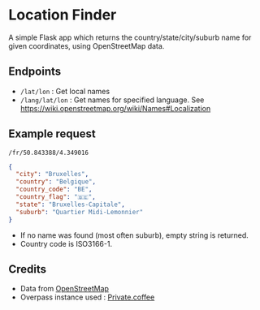 # Location Finder

A simple Flask app which returns the country/state/city/suburb name for given coordinates, using OpenStreetMap data.

## Endpoints
- `/lat/lon` : Get local names
- `/lang/lat/lon` : Get names for specified language. See https://wiki.openstreetmap.org/wiki/Names#Localization

## Example request

`/fr/50.843388/4.349016`
```json
{
  "city": "Bruxelles",
  "country": "Belgique",
  "country_code": "BE",
  "country_flag": "🇧🇪",
  "state": "Bruxelles-Capitale",
  "suburb": "Quartier Midi-Lemonnier"
}
```
- If no name was found (most often suburb), empty string is returned.
- Country code is ISO3166-1.

## Credits
- Data from [OpenStreetMap](https://osm.org)
- Overpass instance used : [Private.coffee](https:///overpass.private.coffee)
